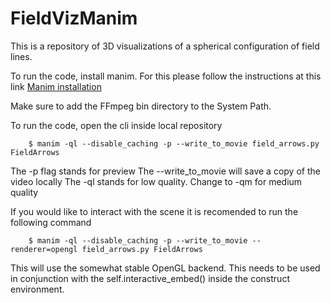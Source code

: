 # FieldVizManim

This is a repository of 3D visualizations of a spherical configuration of field lines. 

To run the code, install manim. For this please follow the instructions at this link [Manim installation](https://docs.manim.community/en/stable/installation.html)

Make sure to add the FFmpeg bin directory to the System Path.

To run the code, open the cli inside local repository 
```shell
    $ manim -ql --disable_caching -p --write_to_movie field_arrows.py FieldArrows
```

The -p flag stands for preview
The --write_to_movie will save a copy of the video locally
The -ql stands for low quality. Change to -qm for medium quality

If you would like to interact with the scene it is recomended to run the following command
```shell
    $ manim -ql --disable_caching -p --write_to_movie --renderer=opengl field_arrows.py FieldArrows
```
This will use the somewhat stable OpenGL backend. This needs to be used in conjunction with the self.interactive_embed() inside the construct environment. 